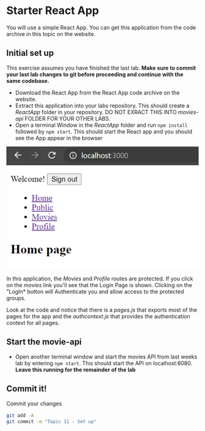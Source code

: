 # Starter React App

You will use a simple React App. You can get this application from the code archive in this topic on the website.

## Initial set up

This exercise assumes you have finished the last lab. **Make sure to commit your last lab changes to git before proceeding and continue with the same codebase.**

+ Download the React App from the React App code archive on the website.
+ Extract this application into your labs repository. This should create a *ReactApp* folder in your repository. DO NOT EXRACT THIS INTO *movies-api* FOLDER FOR YOUR OTHER LABS. 
+ Open a terminal Window in the *ReactApp* folder and run ``npm install`` followed by ``npm start``. This should start the React app and you should see the App appear in the browser

![](./img/1.png)
 
In this application, the *Movies* and *Profile* routes are protected. If you click on the *movies* link you'll see that the Login Page is shown. Clicking on the "LogIn* button will Authenticate you and allow access to the protected groups.

Look at the code and notice that there is a *pages.js* that exports most of the  pages for the app and the *authcontext.js* that provides the authentication context for all pages. 


## Start the movie-api

+ Open another terminal window and start the movies API from last weeks lab by entering ``npm start``. This should start the API on localhost:8080. **Leave this running for the remainder of the lab**

## Commit it!
Commit your changes
~~~bash
git add -A
git commit -m "Topic 11 - Set up"
~~~
